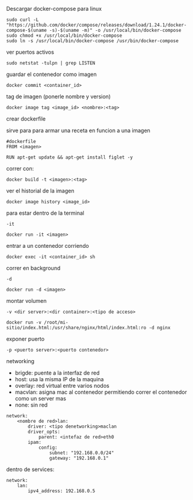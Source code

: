 

Descargar docker-compose para linux

```
sudo curl -L "https://github.com/docker/compose/releases/download/1.24.1/docker-compose-$(uname -s)-$(uname -m)" -o /usr/local/bin/docker-compose
sudo chmod +x /usr/local/bin/docker-compose
sudo ln -s /usr/local/bin/docker-compose /usr/bin/docker-compose
```

ver puertos activos

```shell
sudo netstat -tulpn | grep LISTEN
```

guardar el contenedor como imagen

```
docker commit <container_id>
```

tag de imagen (ponerle nombre y version)

```
docker image tag <image_id> <nombre>:<tag>
```

crear dockerfile

sirve para para armar una receta en funcion a una imagen

```
#dockerfile
FROM <imagen>

RUN apt-get update && apt-get install figlet -y
```

correr con:

```
docker build -t <imagen>:<tag>
```

ver el historial de la imagen

```
docker image history <image_id>
```

para estar dentro de la terminal 

```
-it
```

```
docker run -it <imagen>
```

entrar a un contenedor corriendo

```
docker exec -it <container_id> sh
```

correr en background 

```
-d
```

```
docker run -d <imagen>
```

montar volumen

```
-v <dir server>:<dir container>:<tipo de acceso>
```

```
docker run -v /root/mi-sitio/index.html:/usr/share/nginx/html/index.html:ro -d nginx
```

exponer puerto

```
-p <puerto server>:<puerto contenedor>
```

networking

- brigde: puente a la interfaz de red
- host: usa la misma IP de la maquina
- overlay: red virtual entre varios nodos
- macvlan: asigna mac al contenedor permitiendo correr el contenedor como un server mas
- none: sin red

```
network:
	<nombre de red>lan:
		driver: <tipo denetworking>maclan
		driver_opts:
			parent: <intefaz de red>eth0
		ipam:
			config:
				subnet: "192.168.0.0/24"
				gateway: "192.168.0.1"
```

dentro de services:

```
network:
	lan:
		ipv4_address: 192.168.0.5
```

